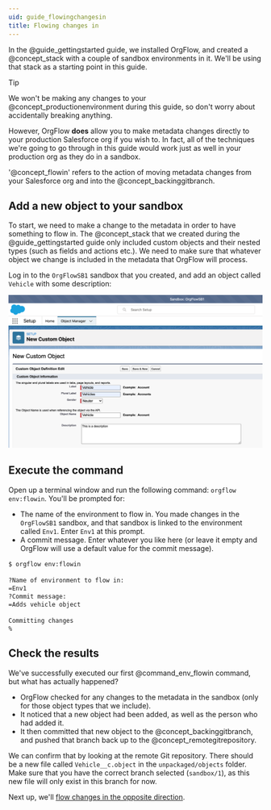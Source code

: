 ```yaml
---
uid: guide_flowingchangesin
title: Flowing changes in
---
```


In the @guide_gettingstarted guide, we installed OrgFlow, and created a @concept_stack with a couple of sandbox environments in it. We'll be using that stack as a starting point in this guide.

> [!TIP]
> We won't be making any changes to your @concept_productionenvironment during this guide, so don't worry about accidentally breaking anything.
>
> However, OrgFlow **does** allow you to make metadata changes directly to your production Salesforce org if you wish to. In fact, all of the techniques we're going to go through in this guide would work just as well in your production org as they do in a sandbox.

'@concept_flowin' refers to the action of moving metadata changes from your Salesforce org and into the @concept_backinggitbranch.

## Add a new object to your sandbox

To start, we need to make a change to the metadata in order to have something to flow in. The @concept_stack that we created during the @guide_gettingstarted guide only included custom objects and their nested types (such as fields and actions etc.). We need to make sure that whatever object we change is included in the metadata that OrgFlow will process.

Log in to the `OrgFlowSB1` sandbox that you created, and add an object called `Vehicle` with some description:

![Add vehicle object](images/add-object.png)

## Execute the command

Open up a terminal window and run the following command: `orgflow env:flowin`. You'll be prompted for:

- The name of the environment to flow in. You made changes in the `OrgFlowSB1` sandbox, and that sandbox is linked to the environment called `Env1`. Enter `Env1` at this prompt.
- A commit message. Enter whatever you like here (or leave it empty and OrgFlow will use a default value for the commit message).

```termynal
$ orgflow env:flowin

?Name of environment to flow in:
=Env1
?Commit message:
=Adds vehicle object

Committing changes
%
```

<!-- ![Flow vehicle in](images/flow-vehicle-in.gif) -->

## Check the results

We've successfully executed our first @command_env_flowin command, but what has actually happened?

- OrgFlow checked for any changes to the metadata in the sandbox (only for those object types that we include).
- It noticed that a new object had been added, as well as the person who had added it.
- It then committed that new object to the @concept_backinggitbranch, and pushed that branch back up to the @concept_remotegitrepository.

We can confirm that by looking at the remote Git repository. There should be a new file called `Vehicle__c.object` in the `unpackaged/objects` folder. Make sure that you have the correct branch selected (`sandbox/1`), as this new file will only exist in this branch for now.

Next up, we'll [flow changes in the opposite direction](xref:guide_flowingchangesout).

